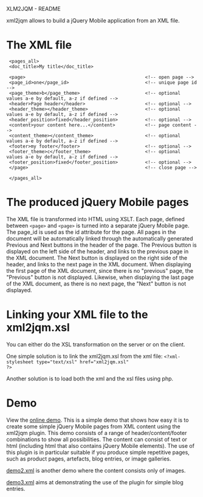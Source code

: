 XLM2JQM - README

xml2jqm allows to build a jQuery Mobile application from an XML file. 

The XML file
============

     <pages_all>
     <doc_title>My title</doc_title>
     
     <page>                                            <!-- open page -->
     <page_id>one</page_id>                            <!-- unique page id -->
     <page_theme>b</page_theme>                        <!-- optional values a-e by default, a-z if defined -->
     <header>Page header</header>                      <!-- optional -->
     <header_theme></header_theme>                     <!-- optional values a-e by default, a-z if defined -->
     <header_position>fixed</header_position>          <!-- optional -->
     <content>your content here...</content>           <!-- page content -->
     <content_theme></content_theme>                   <!-- optional values a-e by default, a-z if defined -->
     <footer>my footer</footer>                        <!-- optional -->
     <footer_theme>c</footer_theme>                    <!-- optional values a-e by default, a-z if defined -->
     <footer_position>fixed</footer_position>          <!-- optional -->
     </page>                                           <!-- close page -->
     
     </pages_all>


The produced jQuery Mobile pages
================================

The XML file is transformed into HTML using XSLT. Each page, defined between <code>&lt;page&gt;</code> and <code>&lt;page&gt;</code> is turned into a separate jQuery Mobile page.
The page_id is used as the id attribute for the page. All pages in the document will be automatically linked through the automatically generated Previous and Next buttons in the header of the page. 
The Previous button is displayed on the left side of the header, and links to the previous page in the XML document. 
The Next button is displayed on the right side of the header, and links to the next page in the XML document. When displaying the first page of the XML document, since there is no "previous" page, the "Previous" button is not displayed. Likewise, when displaying the last page of the XML document, as there is no next page, the "Next" button is not displayed.

Linking your XML file to the xml2jqm.xsl
========================================

You can either do the XSL transformation on the server or on the client. 

One simple solution is to link the xml2jqm.xsl from the xml file:
<code>&lt;?xml-stylesheet type="text/xsl" href="xml2jqm.xsl" ?&gt;</code>

Another solution is to load both the xml and the xsl files using php.

Demo
====

View the [online demo](http://users.cscs.wmin.ac.uk/~coloma/jqm/page_jqm1.xml). This is a simple demo that shows how easy it is to create some simple jQuery Mobile pages from XML content using the xml2jqm plugin. This demo consists of a range of header/content/footer combinations to show all possibilities. The content can consist of text or html (including html that also contains jQuery Mobile elements).
The use of this plugin is in particular suitable if you produce simple repetitive pages, such as product pages, artefacts, blog entries, or image galleries. 

[demo2.xml](http://users.cscs.wmin.ac.uk/~coloma/jqm/demo2.xml) is another demo where the content consists only of images. 

[demo3.xml](http://users.cscs.wmin.ac.uk/~coloma/jqm/demo3.xml) aims at demonstrating the use of the plugin for simple blog entries.